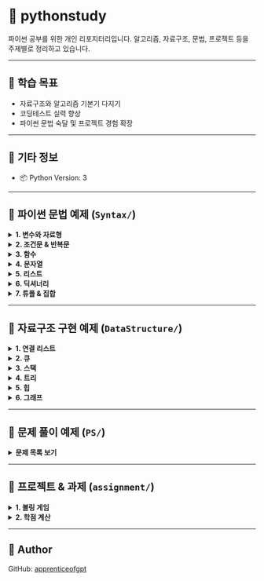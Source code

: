 # 🐍 pythonstudy

파이썬 공부를 위한 개인 리포지터리입니다. 알고리즘, 자료구조, 문법, 프로젝트 등을 주제별로 정리하고 있습니다.

---

## 🧠 학습 목표

- 자료구조와 알고리즘 기본기 다지기  
- 코딩테스트 실력 향상  
- 파이썬 문법 숙달 및 프로젝트 경험 확장  

---

## 📌 기타 정보
- 📦 Python Version: 3

---

## 📁 파이썬 문법 예제 (`Syntax/`)

<details>
<summary><strong>1. 변수와 자료형</strong></summary>

- [`test.py`](Syntax/test.py)

</details>

<details>
<summary><strong>2. 조건문 & 반복문</strong></summary>

- [`flow.py`](Syntax/flow.py)

</details>

<details>
<summary><strong>3. 함수</strong></summary>

- [`func.py`](Syntax/func.py)

</details>

<details>
<summary><strong>4. 문자열</strong></summary>

- [`string.py`](Syntax/string.py)

</details>

<details>
<summary><strong>5. 리스트</strong></summary>

- [`list.py`](Syntax/list.py)

</details>

<details>
<summary><strong>6. 딕셔너리</strong></summary>

- [`dict.py`](Syntax/dict.py)

</details>

<details>
<summary><strong>7. 튜플 & 집합</strong></summary>

<!-- 예제 없음 -->

</details>

---

## 📁 자료구조 구현 예제 (`DataStructure/`)

<details>
<summary><strong>1. 연결 리스트</strong></summary>

- [`LinkedList.py`](DataStructure/List/LinkedList.py)

</details>

<details>
<summary><strong>2. 큐</strong></summary>

- [`BasicQueue.py`](DataStructure/Queue/BasicQueue.py)  
- [`CircularQueue.py`](DataStructure/Queue/CircularQueue.py)  
- [`deque.py`](DataStructure/Queue/deque.py)

</details>

<details>
<summary><strong>3. 스택</strong></summary>

- [`Maze.py`](DataStructure/Stack/Maze.py)

</details>

<details>
<summary><strong>4. 트리</strong></summary>

- [`BinaryTree.py`](DataStructure/Tree/BinaryTree.py)

</details>

<details>
<summary><strong>5. 힙</strong></summary>

<!-- 예제 없음 -->

</details>

<details>
<summary><strong>6. 그래프</strong></summary>

<!-- 예제 없음 -->

</details>

---

## 📁 문제 풀이 예제 (`PS/`)

<details>
<summary><strong>문제 목록 보기</strong></summary>

- [`더치페이.py`](PS/더치페이.py)  
- [`문자열 비교.py`](PS/문자열%20비교.py)  
- [`배열_잘라_문장_만들기.py`](PS/배열_잘라_문장_만들기.py)  
- [`버블 정렬.py`](PS/버블%20정렬.py)  
- [`비교 연산자.py`](PS/비교%20연산자.py)  
- [`삼항연산자.py`](PS/삼항연산자.py)  
- [`숫자 비교.py`](PS/숫자%20비교.py)  
- [`알파벳 빈도수.py`](PS/알파벳%20빈도수.py)  
- [`여러줄 입력.py`](PS/여러줄%20입력.py)  
- [`연속된 수 합.py`](PS/연속된%20수%20합.py)  
- [`오름차순 정렬.py`](PS/오름차순%20정렬.py)  
- [`카드번호.py`](PS/카드번호.py)  
- [`합격 여부 판단.py`](PS/합격%20여부%20판단.py)  
- [`휴가계산.py`](PS/휴가계산.py)

</details>

---

## 📁 프로젝트 & 과제 (`assignment/`)

<details>
<summary><strong>1. 볼링 게임</strong></summary>

- [`bowling_class.py`](assignment/bowling_class.py)  
- [`bowling_tkinter.py`](assignment/bowling_tkinter.py)

</details>

<details>
<summary><strong>2. 학점 계산</strong></summary>

- [`avg_grade.py`](assignment/avg_grade.py)

</details>

---

## 👤 Author

GitHub: [apprenticeofgpt](https://github.com/apprenticeofgpt)
